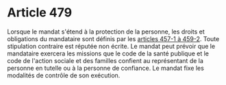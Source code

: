 # Article 479

Lorsque le mandat s'étend à la protection de la personne, les droits et obligations du mandataire sont définis par les <a href='/affichCodeArticle.do?cidTexte=LEGITEXT000006070721&idArticle=LEGIARTI000006428034&dateTexte=&categorieLien=cid' title='Code civil - art. 457-1 (V)'>articles 457-1 à 459-2</a>. Toute stipulation contraire est réputée non écrite. Le mandat peut prévoir que le mandataire exercera les missions que le code de la santé publique et le code de l'action sociale et des familles confient au représentant de la personne en tutelle ou à la personne de confiance. Le mandat fixe les modalités de contrôle de son exécution.